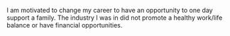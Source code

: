 I am motivated to change my career to have an opportunity to one day support a family. The industry I was in  did not promote a healthy work/life balance or have financial opportunities.
